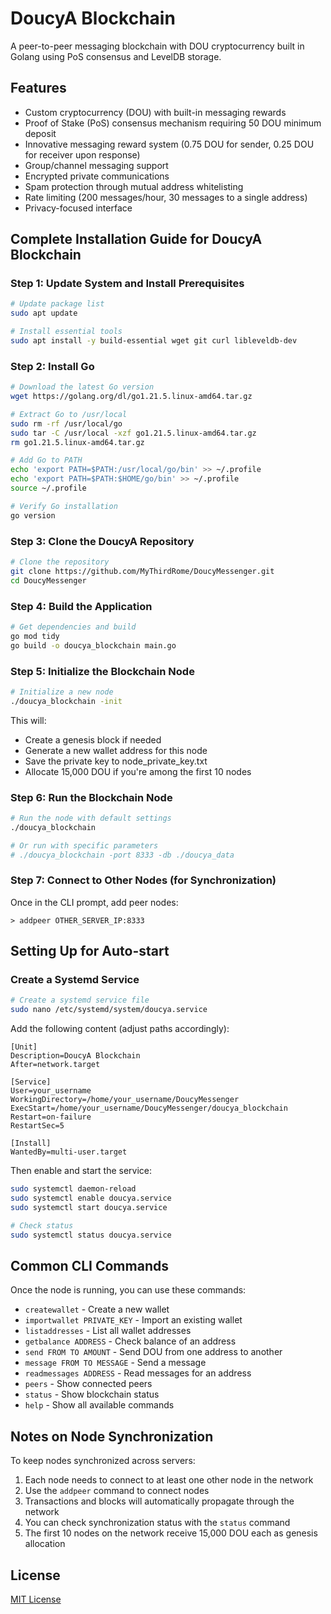 # DoucyA Blockchain

A peer-to-peer messaging blockchain with DOU cryptocurrency built in Golang using PoS consensus and LevelDB storage.

## Features

- Custom cryptocurrency (DOU) with built-in messaging rewards
- Proof of Stake (PoS) consensus mechanism requiring 50 DOU minimum deposit
- Innovative messaging reward system (0.75 DOU for sender, 0.25 DOU for receiver upon response)
- Group/channel messaging support
- Encrypted private communications
- Spam protection through mutual address whitelisting
- Rate limiting (200 messages/hour, 30 messages to a single address)
- Privacy-focused interface

## Complete Installation Guide for DoucyA Blockchain

### Step 1: Update System and Install Prerequisites

```bash
# Update package list
sudo apt update

# Install essential tools
sudo apt install -y build-essential wget git curl libleveldb-dev
```

### Step 2: Install Go

```bash
# Download the latest Go version
wget https://golang.org/dl/go1.21.5.linux-amd64.tar.gz

# Extract Go to /usr/local
sudo rm -rf /usr/local/go
sudo tar -C /usr/local -xzf go1.21.5.linux-amd64.tar.gz
rm go1.21.5.linux-amd64.tar.gz

# Add Go to PATH
echo 'export PATH=$PATH:/usr/local/go/bin' >> ~/.profile
echo 'export PATH=$PATH:$HOME/go/bin' >> ~/.profile
source ~/.profile

# Verify Go installation
go version
```

### Step 3: Clone the DoucyA Repository

```bash
# Clone the repository
git clone https://github.com/MyThirdRome/DoucyMessenger.git
cd DoucyMessenger
```

### Step 4: Build the Application

```bash
# Get dependencies and build
go mod tidy
go build -o doucya_blockchain main.go
```

### Step 5: Initialize the Blockchain Node

```bash
# Initialize a new node
./doucya_blockchain -init
```

This will:
- Create a genesis block if needed
- Generate a new wallet address for this node
- Save the private key to node_private_key.txt
- Allocate 15,000 DOU if you're among the first 10 nodes

### Step 6: Run the Blockchain Node

```bash
# Run the node with default settings
./doucya_blockchain

# Or run with specific parameters
# ./doucya_blockchain -port 8333 -db ./doucya_data
```

### Step 7: Connect to Other Nodes (for Synchronization)

Once in the CLI prompt, add peer nodes:

```
> addpeer OTHER_SERVER_IP:8333
```

## Setting Up for Auto-start

### Create a Systemd Service

```bash
# Create a systemd service file
sudo nano /etc/systemd/system/doucya.service
```

Add the following content (adjust paths accordingly):

```
[Unit]
Description=DoucyA Blockchain
After=network.target

[Service]
User=your_username
WorkingDirectory=/home/your_username/DoucyMessenger
ExecStart=/home/your_username/DoucyMessenger/doucya_blockchain
Restart=on-failure
RestartSec=5

[Install]
WantedBy=multi-user.target
```

Then enable and start the service:

```bash
sudo systemctl daemon-reload
sudo systemctl enable doucya.service
sudo systemctl start doucya.service

# Check status
sudo systemctl status doucya.service
```

## Common CLI Commands

Once the node is running, you can use these commands:
- `createwallet` - Create a new wallet
- `importwallet PRIVATE_KEY` - Import an existing wallet
- `listaddresses` - List all wallet addresses
- `getbalance ADDRESS` - Check balance of an address
- `send FROM TO AMOUNT` - Send DOU from one address to another
- `message FROM TO MESSAGE` - Send a message
- `readmessages ADDRESS` - Read messages for an address
- `peers` - Show connected peers
- `status` - Show blockchain status
- `help` - Show all available commands

## Notes on Node Synchronization

To keep nodes synchronized across servers:

1. Each node needs to connect to at least one other node in the network
2. Use the `addpeer` command to connect nodes
3. Transactions and blocks will automatically propagate through the network
4. You can check synchronization status with the `status` command
5. The first 10 nodes on the network receive 15,000 DOU each as genesis allocation

## License

[MIT License](LICENSE)